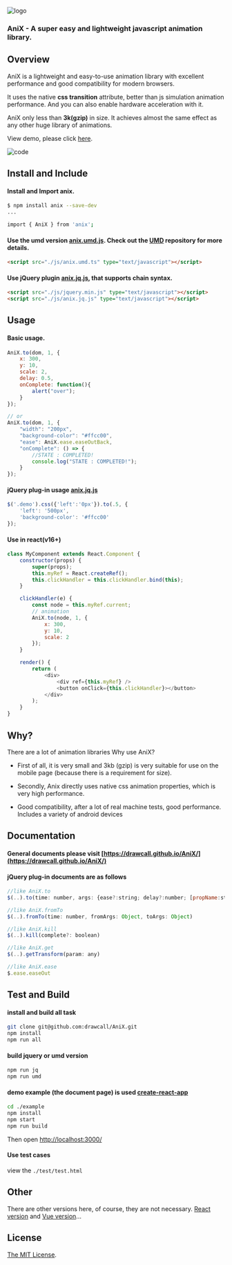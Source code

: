![logo](https://github.com/drawcall/AniX/blob/master/logo/logo.png?raw=true)


### AniX - A super easy and lightweight javascript animation library.

## Overview
AniX is a lightweight and easy-to-use animation library with excellent performance and good compatibility for modern browsers.  

It uses the native **css transition** attribute, better than js simulation animation performance. And you can also enable hardware acceleration with it.  

AniX only less than **3k(gzip)** in size. It achieves almost the same effect as any other huge library of animations.

View demo, please click [here](https://drawcall.github.io/AniX/).

![code](https://github.com/drawcall/AniX/blob/master/logo/code.png?raw=true)

## Install and Include

#### Install and Import anix.

```bash 
$ npm install anix --save-dev
...

import { AniX } from 'anix';
```

#### Use the umd version [anix.umd.js](https://github.com/drawcall/AniX/blob/master/dist/umd/anix.umd.js). Check out the [UMD](https://github.com/umdjs/umd) repository for more details.

```html
<script src="./js/anix.umd.ts" type="text/javascript"></script>
```

#### Use jQuery plugin [anix.jq.js](https://github.com/drawcall/AniX/blob/master/dist/jq/anix.jq.js), that supports chain syntax.

```html
<script src="./js/jquery.min.js" type="text/javascript"></script>
<script src="./js/anix.jq.js" type="text/javascript"></script>
```

## Usage

#### Basic usage.

```js
AniX.to(dom, 1, {
    x: 300,
    y: 10,
    scale: 2,
    delay: 0.5,
    onComplete: function(){
      	alert("over");
    }
});

// or 
AniX.to(dom, 1, {
    "width": "200px",
    "background-color": "#ffcc00",
    "ease": AniX.ease.easeOutBack,
    "onComplete": () => {
        //STATE : COMPLETED!
        console.log("STATE : COMPLETED!");
    }
});
```

#### jQuery plug-in usage [anix.jq.js](https://github.com/drawcall/AniX/blob/master/dist/jq/anix.jq.js)

```js
$('.demo').css({'left':'0px'}).to(.5, {
    'left': '500px',
    'background-color': '#ffcc00'
});
```

#### Use in react(v16+)

```js
class MyComponent extends React.Component {
    constructor(props) {
        super(props);
        this.myRef = React.createRef();
        this.clickHandler = this.clickHandler.bind(this);
    }

    clickHandler(e) {
        const node = this.myRef.current;
        // animation
        AniX.to(node, 1, {
            x: 300,
            y: 10,
            scale: 2
        });
    }

    render() {
        return (
            <div>
                <div ref={this.myRef} />
                <button onClick={this.clickHandler}></button>
            </div>
        );
    }
}
```

## Why?
There are a lot of animation libraries Why use AniX?

* First of all, it is very small and 3kb (gzip) is very suitable for use on the mobile page (because there is a requirement for size).

* Secondly, Anix directly uses native css animation properties, which is very high performance.

* Good compatibility, after a lot of real machine tests, good performance. Includes a variety of android devices 

## Documentation

#### General documents please visit [https://drawcall.github.io/AniX/](https://drawcall.github.io/AniX/)

#### jQuery plug-in documents are as follows 

```js
//like AniX.to
$(..).to(time: number, args: {ease?:string; delay?:number; [propName:string]:any;})

//like AniX.fromTo
$(..).fromTo(time: number, fromArgs: Object, toArgs: Object)

//like AniX.kill
$(..).kill(complete?: boolean)

//like AniX.get
$(..).getTransform(param: any)

//like AniX.ease
$.ease.easeOut
```


## Test and Build

#### install and build all task
```bash
git clone git@github.com:drawcall/AniX.git
npm install
npm run all
```

#### build jquery or umd version
```bash
npm run jq
npm run umd
```

#### demo example (the document page) is used [create-react-app](https://github.com/facebookincubator/create-react-app)

```bash
cd ./example
npm install
npm start
npm run build
```
Then open [http://localhost:3000/](http://localhost:3000/)

#### Use test cases
view the `./test/test.html`

## Other
There are other versions here, of course, they are not necessary. [React version](https://github.com/drawcall/react-anix) and [Vue version](https://github.com/GeoffZhu/vue-anix)...

## License

[The MIT License](https://opensource.org/licenses/MIT).
